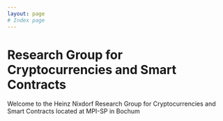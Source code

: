 ```yaml
---
layout: page
# Index page
---
```


# Research Group for Cryptocurrencies and Smart Contracts

Welcome to the Heinz Nixdorf Research Group for Cryptocurrencies and Smart Contracts located at MPI-SP in Bochum